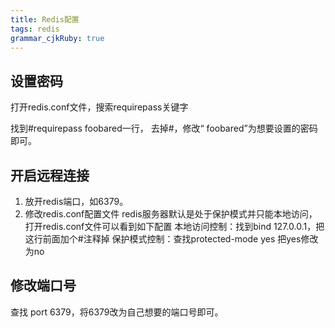```yaml
---
title: Redis配置
tags: redis
grammar_cjkRuby: true
---
```

## 设置密码
打开redis.conf文件，搜索requirepass关键字

找到#requirepass foobared一行， 去掉#，修改“ foobared”为想要设置的密码即可。

## 开启远程连接
1. 放开redis端口，如6379。
2. 修改redis.conf配置文件
redis服务器默认是处于保护模式并只能本地访问，打开redis.conf文件可以看到如下配置
	本地访问控制：找到bind 127.0.0.1，把这行前面加个#注释掉
	保护模式控制：查找protected-mode yes 把yes修改为no
## 修改端口号

查找 port 6379，将6379改为自己想要的端口号即可。